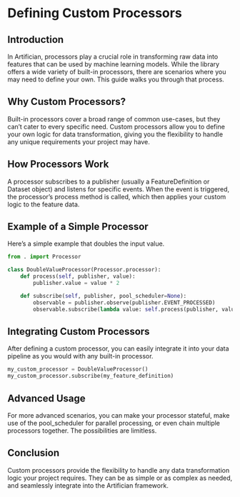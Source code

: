 # Defining Custom Processors

## Introduction

In Artifician, processors play a crucial role in transforming raw data into features that can be used by machine learning models. While the library offers a wide variety of built-in processors, there are scenarios where you may need to define your own. This guide walks you through that process.

## Why Custom Processors?

Built-in processors cover a broad range of common use-cases, but they can’t cater to every specific need. Custom processors allow you to define your own logic for data transformation, giving you the flexibility to handle any unique requirements your project may have.

## How Processors Work

A processor subscribes to a publisher (usually a FeatureDefinition or Dataset object) and listens for specific events. When the event is triggered, the processor’s process method is called, which then applies your custom logic to the feature data.

## Example of a Simple Processor

Here’s a simple example that doubles the input value.

```python
from . import Processor

class DoubleValueProcessor(Processor.processor):
    def process(self, publisher, value):
        publisher.value = value * 2

    def subscribe(self, publisher, pool_scheduler=None):
        observable = publisher.observe(publisher.EVENT_PROCESSED)
        observable.subscribe(lambda value: self.process(publisher, value), scheduler=pool_scheduler)
```

## Integrating Custom Processors

After defining a custom processor, you can easily integrate it into your data pipeline as you would with any built-in processor.

```python
my_custom_processor = DoubleValueProcessor()
my_custom_processor.subscribe(my_feature_definition)
```

## Advanced Usage

For more advanced scenarios, you can make your processor stateful, make use of the pool_scheduler for parallel processing, or even chain multiple processors together. The possibilities are limitless.

## Conclusion

Custom processors provide the flexibility to handle any data transformation logic your project requires. They can be as simple or as complex as needed, and seamlessly integrate into the Artifician framework.